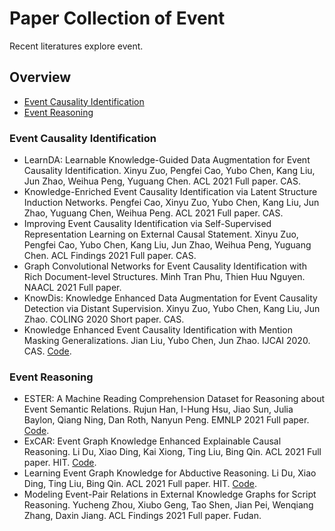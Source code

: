 # Paper Collection of Event

Recent literatures explore event.

## Overview

* [Event Causality Identification](https://github.com/nudtzpan/Event-Papers#event-causality-identification)
* [Event Reasoning](https://github.com/nudtzpan/Event-Papers#event-reasoning)

### Event Causality Identification

* LearnDA: Learnable Knowledge-Guided Data Augmentation for Event Causality Identification. Xinyu Zuo, Pengfei Cao, Yubo Chen, Kang Liu, Jun Zhao, Weihua Peng, Yuguang Chen. ACL 2021 Full paper. CAS.
* Knowledge-Enriched Event Causality Identification via Latent Structure Induction Networks. Pengfei Cao, Xinyu Zuo, Yubo Chen, Kang Liu, Jun Zhao, Yuguang Chen, Weihua Peng. ACL 2021 Full paper. CAS.
* Improving Event Causality Identification via Self-Supervised Representation Learning on External Causal Statement. Xinyu Zuo, Pengfei Cao, Yubo Chen, Kang Liu, Jun Zhao, Weihua Peng, Yuguang Chen. ACL Findings 2021 Full paper. CAS.
* Graph Convolutional Networks for Event Causality Identification with Rich Document-level Structures. Minh Tran Phu, Thien Huu Nguyen. NAACL 2021 Full paper.
* KnowDis: Knowledge Enhanced Data Augmentation for Event Causality Detection via Distant Supervision. Xinyu Zuo, Yubo Chen, Kang Liu, Jun Zhao. COLING 2020 Short paper. CAS.
* Knowledge Enhanced Event Causality Identification with Mention Masking Generalizations. Jian Liu, Yubo Chen, Jun Zhao. IJCAI 2020. CAS. [Code](https://github.com/jianliu-ml/EventCausalityIdentification).

### Event Reasoning

* ESTER: A Machine Reading Comprehension Dataset for Reasoning about Event Semantic Relations. Rujun Han, I-Hung Hsu, Jiao Sun, Julia Baylon, Qiang Ning, Dan Roth, Nanyun Peng. EMNLP 2021 Full paper. [Code](https://github.com/PlusLabNLP/ESTER).
* ExCAR: Event Graph Knowledge Enhanced Explainable Causal Reasoning. Li Du, Xiao Ding, Kai Xiong, Ting Liu, Bing Qin. ACL 2021 Full paper. HIT. [Code](https://github.com/sjcfr/xcar).
* Learning Event Graph Knowledge for Abductive Reasoning. Li Du, Xiao Ding, Ting Liu, Bing Qin. ACL 2021 Full paper. HIT. [Code](https://github.com/sjcfr/ege-RoBERTa).
* Modeling Event-Pair Relations in External Knowledge Graphs for Script Reasoning. Yucheng Zhou, Xiubo Geng, Tao Shen, Jian Pei, Wenqiang Zhang, Daxin Jiang. ACL Findings 2021 Full paper. Fudan.